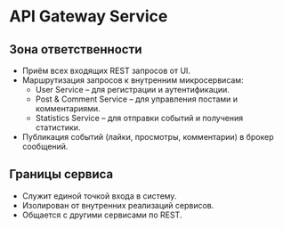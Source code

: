 # API Gateway Service

## Зона ответственности
- Приём всех входящих REST запросов от UI.
- Маршрутизация запросов к внутренним микросервисам:
  - User Service – для регистрации и аутентификации.
  - Post & Comment Service – для управления постами и комментариями.
  - Statistics Service – для отправки событий и получения статистики.
- Публикация событий (лайки, просмотры, комментарии) в брокер сообщений.

## Границы сервиса
- Служит единой точкой входа в систему.
- Изолирован от внутренних реализаций сервисов.
- Общается с другими сервисами по REST.
